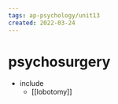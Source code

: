 ```yaml
---
tags: ap-psychology/unit13 
created: 2022-03-24
---
```


# psychosurgery

- include
	- [[lobotomy]] 
